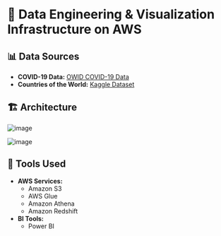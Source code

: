 # 🚀 Data Engineering & Visualization Infrastructure on AWS

## 📊 Data Sources
- **COVID-19 Data:** [OWID COVID-19 Data](https://github.com/owid/covid-19-data/tree/master/public/data/vaccinations)
- **Countries of the World:** [Kaggle Dataset](https://www.kaggle.com/datasets/fernandol/countries-of-the-world)

## 🏗️ Architecture
![image](https://github.com/user-attachments/assets/caf012ff-75c9-43e2-bce0-a1110d3fbbcc)

![image](https://github.com/user-attachments/assets/e069d965-0ef6-42e6-bf8f-14ac69706d6e)


## 🔧 Tools Used
- **AWS Services:**
  - Amazon S3
  - AWS Glue
  - Amazon Athena
  - Amazon Redshift
- **BI Tools:**
  - Power BI
